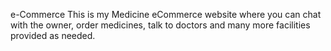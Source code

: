 e-Commerce
This is my Medicine eCommerce website where you can chat with the owner, order medicines, talk to doctors and many more facilities provided as needed.